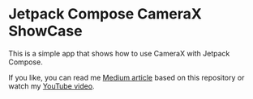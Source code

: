 # Jetpack Compose CameraX ShowCase

This is a simple app that shows how to use CameraX with Jetpack Compose.

If you like, you can read me [Medium article](https://medium.com/tech-takeaways/how-to-use-camerax-with-android-jetpack-compose-38a236e209a3) based on this repository or watch my [YouTube video](https://www.youtube.com/watch?v=pPVZambOuG8).
